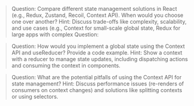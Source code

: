 > Question: Compare different state management solutions in React (e.g., Redux, Zustand, Recoil, Context API). When would you choose one over another?
Hint: Discuss trade-offs like complexity, scalability, and use cases (e.g., Context for small-scale global state, Redux for large apps with complex Question:

> Question: How would you implement a global state using the Context API and useReducer? Provide a code example.
Hint: Show a context with a reducer to manage state updates, including dispatching actions and consuming the context in components.

> Question: What are the potential pitfalls of using the Context API for state management?
Hint: Discuss performance issues (re-renders of consumers on context changes) and solutions like splitting contexts or using selectors.